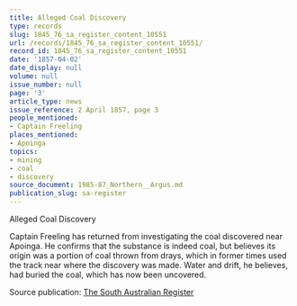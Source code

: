 ```yaml
---
title: Alleged Coal Discovery
type: records
slug: 1845_76_sa_register_content_10551
url: /records/1845_76_sa_register_content_10551/
record_id: 1845_76_sa_register_content_10551
date: '1857-04-02'
date_display: null
volume: null
issue_number: null
page: '3'
article_type: news
issue_reference: 2 April 1857, page 3
people_mentioned:
- Captain Freeling
places_mentioned:
- Apoinga
topics:
- mining
- coal
- discovery
source_document: 1985-87_Northern__Argus.md
publication_slug: sa-register
---
```


Alleged Coal Discovery

Captain Freeling has returned from investigating the coal discovered near Apoinga.  He confirms that the substance is indeed coal, but believes its origin was a portion of coal thrown from drays, which in former times used the track near where the discovery was made.  Water and drift, he believes, had buried the coal, which has now been uncovered.

Source publication: [The South Australian Register](/publications/sa-register/)
